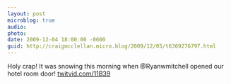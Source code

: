 ```yaml
---
layout: post
microblog: true
audio: 
photo: 
date: 2009-12-04 18:00:00 -0600
guid: http://craigmcclellan.micro.blog/2009/12/05/t6369276797.html
---
```

Holy crap! It was snowing this morning when @Ryanwmitchell opened our hotel room door! [twitvid.com/11B39](http://twitvid.com/11B39)
